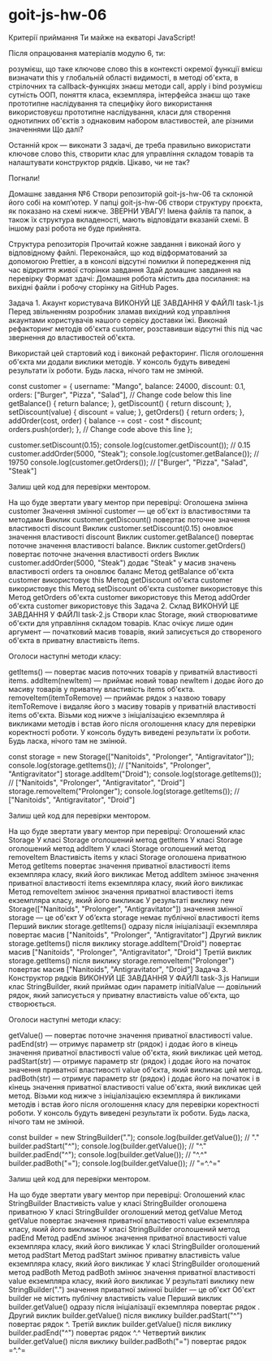 # goit-js-hw-06

Критерії приймання Ти майже на екваторі JavaScript!

Після опрацювання матеріалів модулю 6, ти:

розумієш, що таке ключове слово this в контексті окремої функції вмієш визначати
this у глобальній області видимості, в методі об'єкта, в стрілочних та
callback-функціях знаєш методи call, apply і bind розумієш сутність ООП, поняття
класа, екземпляра, інтерфейса знаєш що таке прототипне наслідування та специфіку
його використання використовуєш прототипне наслідування, класи для створення
однотипних об'єктів з однаковим набором властивостей, але різними значеннями Що
далі?

Останній крок — виконати 3 задачі, де треба правильно використати ключове слово
this, створити клас для управління складом товарів та налаштувати конструктор
рядків. Цікаво, чи не так?

Погнали!

Домашнє завдання №6 Створи репозиторій goit-js-hw-06 та склонюй його собі на
комп’ютер. У папці goit-js-hw-06 створи структуру проєкта, як показано на схемі
нижче. ЗВЕРНИ УВАГУ! Імена файлів та папок, а також їх структура вкладеності,
мають відповідати вказаній схемі. В іншому разі робота не буде прийнята.

Структура репозиторія Прочитай кожне завдання і виконай його у відповідному
файлі. Переконайся, що код відформатований за допомогою Prettier, а в консолі
відсутні помилки й попередження під час відкриття живої сторінки завдання Здай
домашнє завдання на перевірку Формат здачі: Домашня робота містить два
посилання: на вихідні файли і робочу сторінку на GitHub Pages.

Задача 1. Акаунт користувача ВИКОНУЙ ЦЕ ЗАВДАННЯ У ФАЙЛІ task-1.js Перед
звільненням розробник зламав вихідний код управління акаунтами користувачів
нашого сервісу доставки їжі. Виконай рефакторинг методів об'єкта customer,
розставивши відсутні this під час звернення до властивостей об'єкта.

Використай цей стартовий код і виконай рефакторинг. Після оголошення об'єкта ми
додали виклики методів. У консоль будуть виведені результати їх роботи. Будь
ласка, нічого там не змінюй.

const customer = { username: "Mango", balance: 24000, discount: 0.1, orders:
["Burger", "Pizza", "Salad"], // Change code below this line getBalance() {
return balance; }, getDiscount() { return discount; }, setDiscount(value) {
discount = value; }, getOrders() { return orders; }, addOrder(cost, order) {
balance -= cost - cost \* discount; orders.push(order); }, // Change code above
this line };

customer.setDiscount(0.15); console.log(customer.getDiscount()); // 0.15
customer.addOrder(5000, "Steak"); console.log(customer.getBalance()); // 19750
console.log(customer.getOrders()); // ["Burger", "Pizza", "Salad", "Steak"]

Залиш цей код для перевірки ментором.

На що буде звертати увагу ментор при перевірці: Оголошена змінна customer
Значення змінної customer — це об'єкт із властивостями та методами Виклик
customer.getDiscount() повертає поточне значення властивості discount Виклик
customer.setDiscount(0.15) оновлює значення властивості discount Виклик
customer.getBalance() повертає поточне значення властивості balance. Виклик
customer.getOrders() повертає поточне значення властивості orders Виклик
customer.addOrder(5000, "Steak") додає "Steak" у масив значень властивості
orders та оновлює баланс Метод getBalance об'єкта customer використовує this
Метод getDiscount об'єкта customer використовує this Метод setDiscount об'єкта
customer використовує this Метод getOrders об'єкта customer використовує this
Метод addOrder об'єкта customer використовує this Задача 2. Склад ВИКОНУЙ ЦЕ
ЗАВДАННЯ У ФАЙЛІ task-2.js Створи клас Storage, який створюватиме об'єкти для
управління складом товарів. Клас очікує лише один аргумент — початковий масив
товарів, який записується до створеного об'єкта в приватну властивість items.

Оголоси наступні методи класу:

getItems() — повертає масив поточних товарів у приватній властивості items.
addItem(newItem) — приймає новий товар newItem і додає його до масиву товарів у
приватну властивість items об'єкта. removeItem(itemToRemove) — приймає рядок з
назвою товару itemToRemove і видаляє його з масиву товарів у приватній
властивості items об'єкта. Візьми код нижче з ініціалізацією екземпляра й
викликами методів і встав його після оголошення класу для перевірки коректності
роботи. У консоль будуть виведені результати їх роботи. Будь ласка, нічого там
не змінюй.

const storage = new Storage(["Nanitoids", "Prolonger", "Antigravitator"]);
console.log(storage.getItems()); // ["Nanitoids", "Prolonger", "Antigravitator"]
storage.addItem("Droid"); console.log(storage.getItems()); // ["Nanitoids",
"Prolonger", "Antigravitator", "Droid"] storage.removeItem("Prolonger");
console.log(storage.getItems()); // ["Nanitoids", "Antigravitator", "Droid"]

Залиш цей код для перевірки ментором.

На що буде звертати увагу ментор при перевірці: Оголошений клас Storage У класі
Storage оголошений метод getItems У класі Storage оголошений метод addItem У
класі Storage оголошений метод removeItem Властивість items у класі Storage
оголошена приватною Метод getItems повертає значення приватної властивості items
екземпляра класу, який його викликає Метод addItem змінює значення приватної
властивості items екземпляра класу, який його викликає Метод removeItem змінює
значення приватної властивості items екземпляра класу, який його викликає У
результаті виклику new Storage(["Nanitoids", "Prolonger", "Antigravitator"])
значення змінної storage — це об'єкт У об’єкта storage немає публічної
властивості items Перший виклик storage.getItems() одразу після ініціалізації
екземпляра повертає масив ["Nanitoids", "Prolonger", "Antigravitator"] Другий
виклик storage.getItems() після виклику storage.addItem("Droid") повертає масив
["Nanitoids", "Prolonger", "Antigravitator", "Droid"] Третій виклик
storage.getItems() після виклику storage.removeItem("Prolonger") повертає масив
["Nanitoids", "Antigravitator", "Droid"] Задача 3. Конструктор рядків ВИКОНУЙ ЦЕ
ЗАВДАННЯ У ФАЙЛІ task-3.js Напиши клас StringBuilder, який приймає один параметр
initialValue — довільний рядок, який записується у приватну властивість value
об'єкта, що створюється.

Оголоси наступні методи класу:

getValue() — повертає поточне значення приватної властивості value. padEnd(str)
— отримує параметр str (рядок) і додає його в кінець значення приватної
властивості value об'єкта, який викликає цей метод. padStart(str) — отримує
параметр str (рядок) і додає його на початок значення приватної властивості
value об'єкта, який викликає цей метод. padBoth(str) — отримує параметр str
(рядок) і додає його на початок і в кінець значення приватної властивості value
об'єкта, який викликає цей метод. Візьми код нижче з ініціалізацією екземпляра й
викликами методів і встав його після оголошення класу для перевірки коректності
роботи. У консоль будуть виведені результати їх роботи. Будь ласка, нічого там
не змінюй.

const builder = new StringBuilder("."); console.log(builder.getValue()); // "."
builder.padStart("^"); console.log(builder.getValue()); // "^."
builder.padEnd("^"); console.log(builder.getValue()); // "^.^"
builder.padBoth("="); console.log(builder.getValue()); // "=^.^="

Залиш цей код для перевірки ментором.

На що буде звертати увагу ментор при перевірці: Оголошений клас StringBuilder
Властивість value у класі StringBuilder оголошена приватною У класі
StringBuilder оголошений метод getValue Метод getValue повертає значення
приватної властивості value екземпляра класу, який його викликає У класі
StringBuilder оголошений метод padEnd Метод padEnd змінює значення приватної
властивості value екземпляра класу, який його викликає У класі StringBuilder
оголошений метод padStart Метод padStart змінює приватну властивість value
екземпляра класу, який його викликає У класі StringBuilder оголошений метод
padBoth Метод padBoth змінює значення приватної властивості value екземпляра
класу, який його викликає У результаті виклику new StringBuilder(".") значення
приватної змінної builder — це об'єкт Об'єкт builder не містить публічну
властивість value Перший виклик builder.getValue() одразу після ініціалізації
екземпляра повертає рядок . Другий виклик builder.getValue() після виклику
builder.padStart("^") повертає рядок ^. Третій виклик builder.getValue() після
виклику builder.padEnd("^") повертає рядок ^.^ Четвертий виклик
builder.getValue() після виклику builder.padBoth("=") повертає рядок =^.^=
